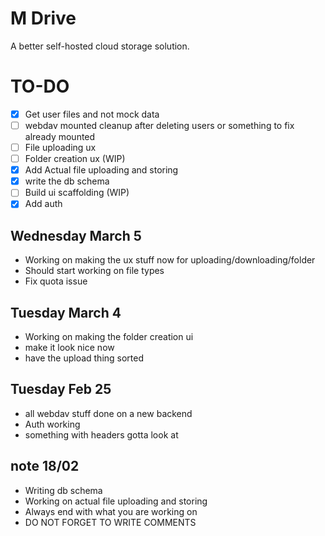 # M Drive

A better self-hosted cloud storage solution.

# TO-DO

- [x] Get user files and not mock data
- [ ] webdav mounted cleanup after deleting users or something to fix already mounted
- [ ] File uploading ux
- [ ] Folder creation ux (WIP)
- [x] Add Actual file uploading and storing
- [x] write the db schema
- [ ] Build ui scaffolding (WIP)
- [x] Add auth

## Wednesday March 5

- Working on making the ux stuff now for uploading/downloading/folder
- Should start working on file types
- Fix quota issue

## Tuesday March 4

- Working on making the folder creation ui
- make it look nice now
- have the upload thing sorted

## Tuesday Feb 25

- all webdav stuff done on a new backend
- Auth working
- something with headers gotta look at

## note 18/02

- Writing db schema
- Working on actual file uploading and storing
- Always end with what you are working on
- DO NOT FORGET TO WRITE COMMENTS
